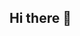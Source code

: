 ## Hi there 👋

<!--
anuradha-musale/anuradha-musale is a ✨ _special_ ✨ repository because its `README.md` (this file) appears on your GitHub profile.
Author : Anuradha Musale
Here are some ideas to get you started:

- 🔭 I’m currently working on ...
- 🌱 I’m currently learning ...
- 👯 I’m looking to collaborate on ...
- 🤔 I’m looking for help with ...
- 💬 Ask me about ...
- 📫 How to reach me: ...
- 😄 Pronouns: ...
- ⚡ Fun fact: ...
-->
